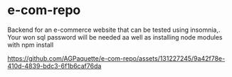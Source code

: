 # e-com-repo
Backend for an e-commerce website that can be tested using insomnia,. Your won sql password will be needed aa well as installing node modules with npm install


https://github.com/AGPaquette/e-com-repo/assets/131227245/9a42f78e-410d-4839-bdc3-6f1b6caf76da

